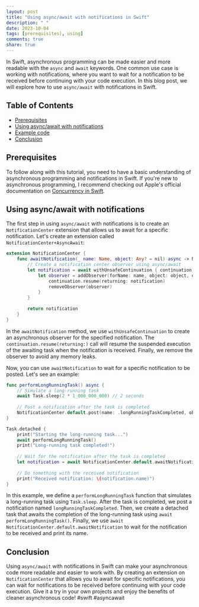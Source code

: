 ```yaml
---
layout: post
title: "Using async/await with notifications in Swift"
description: " "
date: 2023-10-04
tags: [prerequisites), using]
comments: true
share: true
---
```


In Swift, asynchronous programming can be made easier and more readable with the `async` and `await` keywords. One common use case is working with notifications, where you want to wait for a notification to be received before continuing with your code execution. In this blog post, we will explore how to use `async/await` with notifications in Swift.

## Table of Contents

- [Prerequisites](#prerequisites)
- [Using async/await with notifications](#using-async-await-with-notifications)
- [Example code](#example-code)
- [Conclusion](#conclusion)

## Prerequisites

To follow along with this tutorial, you need to have a basic understanding of asynchronous programming and notifications in Swift. If you're new to asynchronous programming, I recommend checking out Apple's official documentation on [Concurrency in Swift](https://docs.swift.org/swift-book/LanguageGuide/Concurrency.html).

## Using async/await with notifications

The first step in using `async/await` with notifications is to create an `NotificationCenter` extension that allows us to await for a specific notification. Let's create an extension called `NotificationCenter+AsyncAwait`:

```swift
extension NotificationCenter {
    func awaitNotification(_ name: Name, object: Any? = nil) async -> Notification {
        // Create a notification center observer using async/await
        let notification = await withUnsafeContinuation { continuation in
            let observer = addObserver(forName: name, object: object, queue: nil) { notification in
                continuation.resume(returning: notification)
                removeObserver(observer)
            }
        }
        
        return notification
    }
}
```

In the `awaitNotification` method, we use `withUnsafeContinuation` to create an asynchronous observer for the specified notification. The `continuation.resume(returning:)` call will resume the suspended execution of the awaiting task when the notification is received. Finally, we remove the observer to avoid any memory leaks.

Now, you can use `awaitNotification` to wait for a specific notification to be posted. Let's see an example:

```swift
func performLongRunningTask() async {
    // Simulate a long-running task
    await Task.sleep(2 * 1_000_000_000) // 2 seconds
    
    // Post a notification after the task is completed
    NotificationCenter.default.post(name: .longRunningTaskCompleted, object: nil)
}

Task.detached {
    print("Starting the long-running task...")
    await performLongRunningTask()
    print("Long-running task completed!")
    
    // Wait for the notification after the task is completed
    let notification = await NotificationCenter.default.awaitNotification(.longRunningTaskCompleted)
    
    // Do something with the received notification
    print("Received notification: \(notification.name)")
}
```

In this example, we define a `performLongRunningTask` function that simulates a long-running task using `Task.sleep`. After the task is completed, we post a notification named `longRunningTaskCompleted`. Then, we create a detached task that awaits the completion of the long-running task using `await performLongRunningTask()`. Finally, we use `await NotificationCenter.default.awaitNotification` to wait for the notification to be received and print its name.

## Conclusion

Using `async/await` with notifications in Swift can make your asynchronous code more readable and easier to work with. By creating an extension on `NotificationCenter` that allows you to await for specific notifications, you can wait for notifications to be received before continuing with your code execution. Give it a try in your own projects and enjoy the benefits of cleaner asynchronous code! #swift #asyncawait